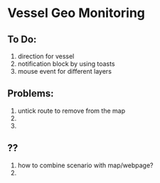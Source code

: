 # Vessel Geo Monitoring

## To Do:

1. direction for vessel
2. notification block by using toasts
3. mouse event for different layers 

## Problems:
1. untick route to remove from the map
2.
3.

## ??
1. how to combine scenario with map/webpage?
2. 
